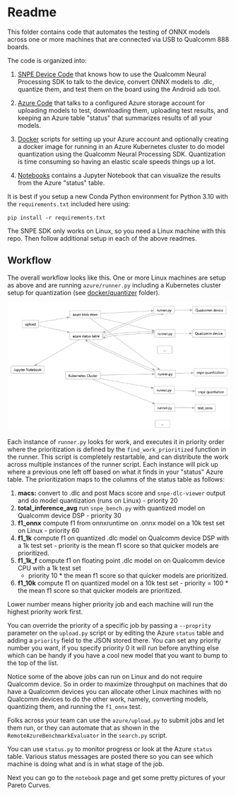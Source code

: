 # Readme

This folder contains code that automates the testing of ONNX models across one or more machines that are connected via
USB to Qualcomm 888 boards.

The code is organized into:

1. [SNPE Device Code](snpe/readme.md) that knows how to use the Qualcomm Neural Processing SDK to talk to the device,
convert ONNX models to .dlc, quantize them, and test them on the board using the Android `adb` tool.

1. [Azure Code](azure/readme.md) that talks to a configured Azure storage account for uploading models to test,
downloading them, uploading test results, and keeping an Azure table "status" that summarizes results of all your
models.

1. [Docker](docker/quantizer/readme.md) scripts for setting up your Azure account and optionally creating a docker image
for running in an Azure Kubernetes cluster to do model quantization using the Qualcomm Neural Processing SDK.
Quantization is time consuming so having an elastic scale speeds things up a lot.

1. [Notebooks](notebook/gallery_performance.md) contains a Jupyter Notebook that can visualize the results from the
Azure "status" table.

It is best if you setup a new Conda Python environment for Python 3.10 with the `requirements.txt` included here using:

```shell
pip install -r requirements.txt
```

The SNPE SDK only works on Linux, so you need a Linux machine with this repo. Then follow additional setup in each of
the above readmes.

## Workflow

The overall workflow looks like this. One or more Linux machines are setup as above and are running `azure/runner.py`
including a Kubernetes cluster setup for quantization (see [docker/quantizer](docker/quantizer) folder).

![system](images/system.png)

Each instance of `runner.py` looks for work, and executes it in priority order where the prioritization is defined by
the `find_work_prioritized` function in the runner.  This script is completely restartable, and can distribute the work
across multiple instances of the runner script.  Each instance will pick up where a previous one left off based on what
it finds in your "status" Azure table. The prioritization maps to the columns of the status table as follows:

1. **macs:** convert to .dlc and post Macs score and `snpe-dlc-viewer` output and do model quantization (runs on Linux) - priority 20
1. **total_inference_avg** run `snpe_bench.py` with quantized model on Qualcomm device DSP - priority 30
1. **f1_onnx** compute f1 from onnxruntime on .onnx model on a 10k test set on Linux - priority 60
1. **f1_1k** compute f1 on quantized .dlc model on Qualcomm device DSP with a 1k test set - priority
is the mean f1 score so that quicker models are prioritized.
1. **f1_1k_f** compute f1 on floating point .dlc model on on Qualcomm device CPU with a 1k test set
   - priority 10 * the mean f1 score so that quicker models are prioritized.
1. **f1_10k** compute f1 on quantized model on a 10k test set - priority = 100 * the mean f1 score
   so that quicker models are prioritized.

Lower number means higher priority job and each machine will run the highest priority work first.

You can override the priority of a specific job by passing a `--proprity` parameter on the `upload.py` script or by
editing the Azure `status` table and adding a `priority` field to the JSON stored there. You can set any priority number
you want, if you specify priority 0 it will run before anything else which can be handy if you have a cool new model
that you want to bump to the top of the list.

Notice some of the above jobs can run on Linux and do not require Qualcomm device. So in order to maximize throughput on
machines that do have a Qualcomm devices you can allocate other Linux machines with no Qualcomm devices to do the other
work, namely, converting models, quantizing them, and running the `f1_onnx` test.

Folks across your team can use the `azure/upload.py` to submit jobs and let them run, or they can automate that as
shown in the `RemoteAzureBenchmarkEvaluator` in the `search.py` script.

You can use `status.py` to monitor progress or look at the Azure `status` table.  Various status messages are posted
there so you can see which machine is doing what and is in what stage of the job.

Next you can go to the `notebook` page and get some pretty pictures of your Pareto Curves.
